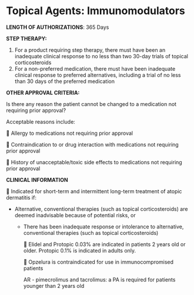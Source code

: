 # Topical Agents: Immunomodulators

**LENGTH OF AUTHORIZATIONS**: 365 Days

**STEP THERAPY:**

1.  For a product requiring step therapy, there must have been an inadequate clinical response to no less than two 30-day trials of topical corticosteroids
2.  For a non-preferred medication, there must have been inadequate clinical response to preferred alternatives, including a trial of no less than 30 days of the preferred medication

**OTHER APPROVAL CRITERIA:**

Is there any reason the patient cannot be changed to a medication not requiring prior approval?

Acceptable reasons include:

 Allergy to medications not requiring prior approval

 Contraindication to or drug interaction with medications not requiring prior approval

 History of unacceptable/toxic side effects to medications not requiring prior approval

**CLINICAL INFORMATION**

 Indicated for short-term and intermittent long-term treatment of atopic dermatitis if:

-   Alternative, conventional therapies (such as topical corticosteroids) are deemed inadvisable because of potential risks, or
    -   There has been inadequate response or intolerance to alternative, conventional therapies (such as topical corticosteroids)

         Elidel and Protopic 0.03% are indicated in patients 2 years old or older. Protopic 0.1% is indicated in adults only.

         Opzelura is contraindicated for use in immunocompromised patients

        AR - pimecrolimus and tacrolimus: a PA is required for patients younger than 2 years old
